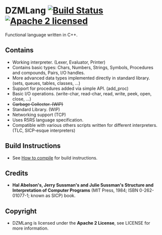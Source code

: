 # DZMLang [![Build Status](https://travis-ci.org/arogan-group/DZMLang.svg?branch=master)](https://travis-ci.org/arogan-group/DZMLang) [![Apache 2 licensed](https://img.shields.io/hexpm/l/plug.svg?maxAge=2592000)](https://github.com/arogan-group/DZMLang/blob/master/LICENSE)

Functional language written in C++.

## Contains
* Working interpreter. (Lexer, Evaluator, Printer)
* Contains basic types: Chars, Numbers, Strings, Symbols, Procedures and compounds, Pairs, I/O handles.
* More advanced data types implemented directly in standard library. (sets, queues, tables, classes, ...)
* Support for procedures added via simple API. (add_proc)
* Basic I/O operations. (write-char, read-char, read, write, peek, open, close, ...)
* ~~Garbage Collector. (WIP)~~
* Standard Library. (WIP)
* Networking support (TCP)
* Uses R5RS language specification.
* Compatible with various others scripts written for different interpreters. (TLC, SICP-esque interpreters)

## Build Instructions
* See [How to compile](https://github.com/zaklaus/DZMLang/wiki/How-to-compile) for build instructions.

## Credits
*  **Hal Abelson's, Jerry Sussman's and Julie Sussman's Structure and Interpretation of Computer Programs** (MIT Press, 1984; ISBN 0-262-01077-1; known as SICP) book.

## Copyright
* DZMLang is licensed under the **Apache 2 License**, see LICENSE for more information.
